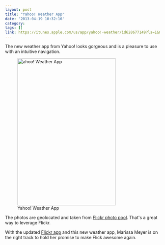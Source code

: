 ```yaml
---
layout: post
title: "Yahoo! Weather App"
date: '2013-04-19 10:32:16'
category: 
tags: []
link: https://itunes.apple.com/us/app/yahoo!-weather/id628677149?ls=1&mt=8
---
```


The new weather app from Yahoo! looks gorgeous and is a pleasure to use with an intuitive navigation.

<div class="markdown-wrapper">
<figure style="max-width: 320px">
  <a href="https://itunes.apple.com/us/app/yahoo!-weather/id628677149?ls=1&mt=8">
    <img src="http://a1561.phobos.apple.com/us/r1000/113/Purple/v4/c8/1f/04/c81f044f-ae0c-1a93-fff7-0b6f35001b4d/mzl.svpuhnht.320x480-75.jpg" alt="ahoo! Weather App" height="480" width="320">
  </a>
<figcaption>Yahoo! Weather App</figcaption>
</figure>
</div>


The photos are geolocated and taken from [Flickr photo pool][flickr].  That's a great way to leverage Flickr.

With the updated [Flickr app][app] and this new weather app, Marissa Meyer is on the right track to hold her promise to make Flick awesome again.

[flickr]: http://www.flickr.com/groups/projectweather
[app]: https://itunes.apple.com/us/app/flickr/id328407587?mt=8